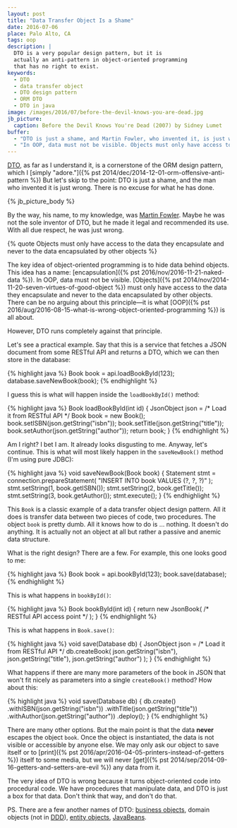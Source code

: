 ```yaml
---
layout: post
title: "Data Transfer Object Is a Shame"
date: 2016-07-06
place: Palo Alto, CA
tags: oop
description: |
  DTO is a very popular design pattern, but it is
  actually an anti-pattern in object-oriented programming
  that has no right to exist.
keywords:
  - DTO
  - data transfer object
  - DTO design pattern
  - ORM DTO
  - DTO in java
image: /images/2016/07/before-the-devil-knows-you-are-dead.jpg
jb_picture:
  caption: Before the Devil Knows You're Dead (2007) by Sidney Lumet
buffer:
  - "DTO is just a shame, and Martin Fowler, who invented it, is just wrong."
  - "In OOP, data must not be visible. Objects must only have access to the data they encapsulate and never to the data encapsulated by other objects."
---
```


[DTO](https://en.wikipedia.org/wiki/Data_transfer_object),
as far as I understand it, is a cornerstone of the ORM design pattern,
which I [simply "adore."]({% pst 2014/dec/2014-12-01-orm-offensive-anti-pattern %})
But let's skip to the point: DTO is just a shame, and the man who invented
it is just wrong. There is no excuse for what he has done.

<!--more-->

{% jb_picture_body %}

By the way, his name, to my knowledge, was
[Martin Fowler](http://martinfowler.com/bliki/LocalDTO.html). Maybe he
was not the sole inventor of DTO, but he made it legal and recommended
its use. With all due respect, he was just wrong.

{% quote Objects must only have access to the data they encapsulate and never to the data encapsulated by other objects  %}

The key idea of object-oriented programming is to hide data
behind objects. This idea has a name:
[encapsulation]({% pst 2016/nov/2016-11-21-naked-data %}).
In OOP, data
must not be visible. [Objects]({% pst 2014/nov/2014-11-20-seven-virtues-of-good-object %})
must only have access to the data they
encapsulate and never to the data encapsulated by other objects. There
can be no arguing about this principle&mdash;it is what
[OOP]({% pst 2016/aug/2016-08-15-what-is-wrong-object-oriented-programming %}) is all about.

However, DTO runs completely against that principle.

Let's see a practical example. Say that this is a service that fetches
a JSON document from some RESTful API and returns a DTO, which we can then
store in the database:

{% highlight java %}
Book book = api.loadBookById(123);
database.saveNewBook(book);
{% endhighlight %}

I guess this is what will happen inside the `loadBookById()` method:

{% highlight java %}
Book loadBookById(int id) {
  JsonObject json = /* Load it from RESTful API */
  Book book = new Book();
  book.setISBN(json.getString("isbn"));
  book.setTitle(json.getString("title"));
  book.setAuthor(json.getString("author"));
  return book;
}
{% endhighlight %}

Am I right? I bet I am. It already looks disgusting to me. Anyway, let's
continue. This is what will most likely happen in the `saveNewBook()` method
(I'm using pure JDBC):

{% highlight java %}
void saveNewBook(Book book) {
  Statement stmt = connection.prepareStatement(
    "INSERT INTO book VALUES (?, ?, ?)"
  );
  stmt.setString(1, book.getISBN());
  stmt.setString(2, book.getTitle());
  stmt.setString(3, book.getAuthor());
  stmt.execute();
}
{% endhighlight %}

This `Book` is a classic example of a data transfer object design pattern.
All it does is transfer
data between two pieces of code, two procedures. The object `book` is pretty
dumb. All it knows how to do is ... nothing. It doesn't do anything. It is
actually not an object at all but rather a passive and anemic data structure.

What is the right design? There are a few. For example, this one looks
good to me:

{% highlight java %}
Book book = api.bookById(123);
book.save(database);
{% endhighlight %}

This is what happens in `bookById()`:

{% highlight java %}
Book bookById(int id) {
  return new JsonBook(
    /* RESTful API access point */
  );
}
{% endhighlight %}

This is what happens in `Book.save()`:

{% highlight java %}
void save(Database db) {
  JsonObject json = /* Load it from RESTful API */
  db.createBook(
    json.getString("isbn"),
    json.getString("title"),
    json.getString("author")
  );
}
{% endhighlight %}

What happens if there are many more parameters of the book in JSON that won't
fit nicely as parameters into a single `createBook()` method? How about this:

{% highlight java %}
void save(Database db) {
  db.create()
    .withISBN(json.getString("isbn"))
    .withTitle(json.getString("title"))
    .withAuthor(json.getString("author"))
    .deploy();
}
{% endhighlight %}

There are many other options. But the main point is that the data
**never** escapes the object `book`. Once the object is instantiated, the
data is not visible or accessible by anyone else. We may only
ask our object to save itself or to
[print]({% pst 2016/apr/2016-04-05-printers-instead-of-getters %})
itself to some media, but we
will never [get]({% pst 2014/sep/2014-09-16-getters-and-setters-are-evil %})
any data from it.

The very idea of DTO is wrong because it turns object-oriented code
into procedural code. We have procedures that manipulate data, and DTO is just
a box for that data. Don't think that way, and don't do that.

PS. There are a few another names of DTO:
[business objects](https://en.wikipedia.org/wiki/Business_object),
domain objects (not in [DDD](https://en.wikipedia.org/wiki/Domain-driven_design)),
[entity objects](https://docs.oracle.com/cd/A97335_02/apps.102/bc4j/developing_bc_projects/bc_awhatisaneo.htm),
[JavaBeans](https://en.wikipedia.org/wiki/JavaBeans).
